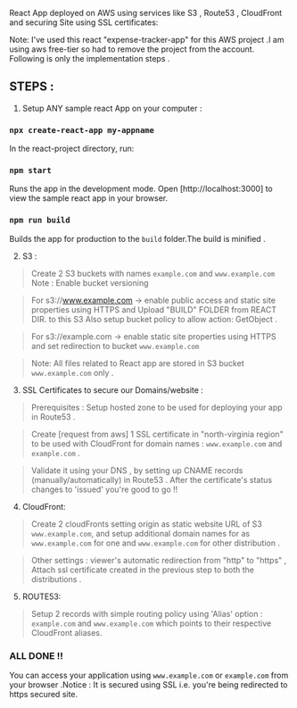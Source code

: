
React App deployed on AWS using services like S3 , Route53 , CloudFront and securing Site using SSL certificates: 

Note: I've used this react "expense-tracker-app" for this AWS project .I am using aws free-tier so had to remove the project from the account. Following is only the implementation steps .  

## STEPS :

1.  Setup ANY sample react App on your computer : 

>
### `npx create-react-app my-appname`
In the react-project directory, run:

>
### `npm start`
Runs the app in the development mode. Open [http://localhost:3000] to view the sample react app in your browser.

>
### `npm run build` 
Builds the app for production to the `build` folder.The build is minified . 

2. S3 :

> Create 2 S3 buckets with names `example.com` and `www.example.com`
Note : Enable bucket versioning 

> For s3://www.example.com -> enable public access and static site properties using HTTPS and Upload "BUILD" FOLDER from REACT DIR. to this S3
Also setup bucket policy to allow action: GetObject .

> For s3://example.com -> enable static site properties using HTTPS and set redirection to bucket `www.example.com` 

> Note: All files related to React app are stored in S3 bucket `www.example.com` only . 

3. SSL Certificates to secure our Domains/website :

> Prerequisites : Setup hosted zone to be used for deploying your app in Route53 .

> Create [request from aws] 1 SSL certificate in "north-virginia region" to be used with CloudFront for domain names : `www.example.com` and `example.com` .

> Validate it using your DNS , by setting up CNAME records (manually/automatically) in Route53 . After the certificate's status changes to 'issued' you're good to go !!

4. CloudFront:

> Create 2 cloudFronts setting origin as static website URL of S3 `www.example.com`, and setup additional domain names for as `www.example.com` for one and `www.example.com` for other distribution . 

> Other settings : viewer's automatic redirection from "http" to "https" , Attach ssl certificate created in the previous step to both the distributions . 

5. ROUTE53: 

> Setup 2 records with simple routing policy using 'Alias' option : `example.com` and `www.example.com` which points to their respective CloudFront aliases.

### ALL DONE !! 

You can access your application using `www.example.com` or `example.com` from your browser .Notice : It is secured using SSL i.e. you're being redirected to https secured site.
